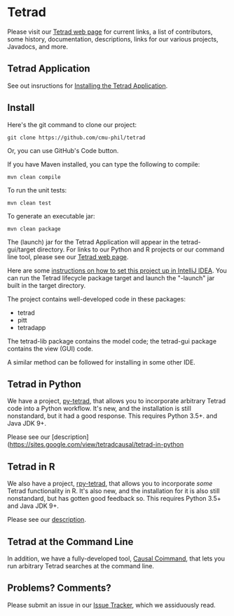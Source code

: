 # Tetrad

Please visit our [Tetrad web page](https://sites.google.com/view/tetradcausal) for current links, a list of contributors, some history, documentation, descriptions, links for our various projects, Javadocs, and more.

## Tetrad Application

See out insructions for [Installing the Tetrad Application](https://github.com/cmu-phil/tetrad/blob/development/INSTALL_APPLICATION.md).

## Install

Here's the git command to clone our project:

```
git clone https://github.com/cmu-phil/tetrad
```

Or, you can use GitHub's Code button.

If you have Maven installed, you can type the following to compile:

```
mvn clean compile
```

To run the unit tests:

```
mvn clean test
```

To generate an executable jar:

```
mvn clean package
```

The (launch) jar for the Tetrad Application will appear in the tetrad-gui/target directory. For links to our Python and R projects or our command line tool, please see our [Tetrad web page](https://sites.google.com/view/tetradcausal).

Here are some [instructions on how to set this project up in IntelliJ IDEA](https://github.com/cmu-phil/tetrad/wiki/Setting-up-Tetrad-in-IntelliJ-IDEA). You can run the Tetrad lifecycle package target and launch the "-launch" jar built in the target directory.

The project contains well-developed code in these packages:

* tetrad
* pitt
* tetradapp

The tetrad-lib package contains the model code; the tetrad-gui package contains the view (GUI) code.

A similar method can be followed for installing in some other IDE.


## Tetrad in Python

We have a project, [py-tetrad](https://github.com/cmu-phil/py-tetrad), that allows you to incorporate arbitrary Tetrad code into a Python workflow. It's new, and the installation is still nonstandard, but it had a good response. This requires Python 3.5+. and Java JDK 9+.

Please see our [description](https://sites.google.com/view/tetradcausal/tetrad-in-python

## Tetrad in R

We also have a project, [rpy-tetrad](https://github.com/cmu-phil/py-tetrad/tree/main/pytetrad/R), that allows you to incorporate _some_ Tetrad functionality in R. It's also new, and the installation for it is also still nonstandard, but has gotten good feedback so. This requires Python 3.5+ and Java JDK 9+.

Please see our [description](https://sites.google.com/view/tetradcausal/tetrad-in-r?authuser=0).

## Tetrad at the Command Line

In addition, we have a fully-developed tool, [Causal Coimmand](https://github.com/bd2kccd/causal-cmd), that lets you run arbitrary Tetrad searches at the command line.

## Problems? Comments?

Please submit an issue in our [Issue Tracker](https://github.com/cmu-phil/tetrad/issues), which we assiduously read.
